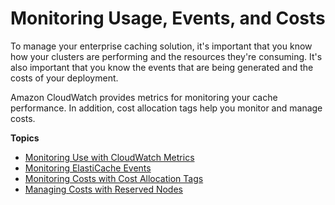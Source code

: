 # Monitoring Usage, Events, and Costs<a name="MonitoringECMetrics"></a>

To manage your enterprise caching solution, it's important that you know how your clusters are performing and the resources they're consuming\. It's also important that you know the events that are being generated and the costs of your deployment\. 

Amazon CloudWatch provides metrics for monitoring your cache performance\. In addition, cost allocation tags help you monitor and manage costs\.

**Topics**
+ [Monitoring Use with CloudWatch Metrics](CacheMetrics.md)
+ [Monitoring ElastiCache Events](ECEvents.md)
+ [Monitoring Costs with Cost Allocation Tags](Tagging.md)
+ [Managing Costs with Reserved Nodes](reserved-nodes.md)